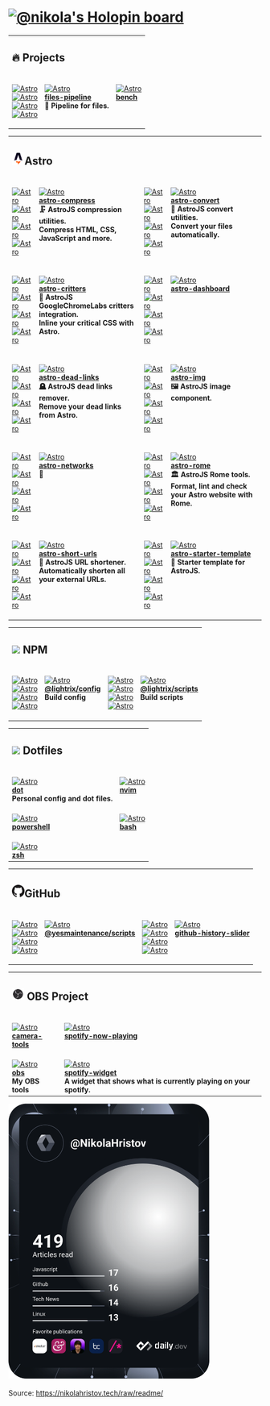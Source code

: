 <h1><a href=https://holopin.io/@nikola><img src="https://holopin.io/api/user/board?user=nikola" alt="@nikola's Holopin board"></a></h1><table><tbody><tr><td colspan=4><h2>🔥 Projects</h2></td></tr><tr><td colspan=1 valign=top><br><a href=https://github.com/lightrix/files-pipeline/actions/workflows/node.yml><picture><source media="(prefers-color-scheme: dark)" srcset="https://img.shields.io/github/actions/workflow/status/lightrix/files-pipeline/node.yml?branch=main&amp;label=Build&amp;logo=node.js&amp;color=black&amp;logoColor=white&amp;labelColor=black&amp;logoWidth=15"><source media="(prefers-color-scheme: light)" srcset="https://img.shields.io/github/actions/workflow/status/lightrix/files-pipeline/node.yml?branch=main&amp;label=Build&amp;logo=node.js&amp;color=white&amp;logoColor=black&amp;labelColor=white&amp;logoWidth=15"><img src="https://img.shields.io/github/actions/workflow/status/lightrix/files-pipeline/node.yml?branch=main&amp;label=Build&amp;logo=node.js&amp;color=black&amp;logoColor=white&amp;labelColor=black&amp;logoWidth=15" alt=Astro></picture></a><br><a href=https://npmjs.org/files-pipeline><picture><source media="(prefers-color-scheme: dark)" srcset="https://img.shields.io/npm/v/files-pipeline?label=version&amp;logo=npm&amp;color=black&amp;logoColor=white&amp;labelColor=black&amp;logoWidth=15"><source media="(prefers-color-scheme: light)" srcset="https://img.shields.io/npm/v/files-pipeline?label=version&amp;logo=npm&amp;color=white&amp;logoColor=black&amp;labelColor=white&amp;logoWidth=15"><img src="https://img.shields.io/npm/v/files-pipeline?label=version&amp;logo=npm&amp;color=black&amp;logoColor=white&amp;labelColor=black&amp;logoWidth=15" alt=Astro></picture></a><br><a href=https://npmjs.org/files-pipeline><picture><source media="(prefers-color-scheme: dark)" srcset="https://img.shields.io/librariesio/release/npm/files-pipeline?label=dependencies&amp;logo=dependabot&amp;color=black&amp;logoColor=white&amp;labelColor=black&amp;logoWidth=15"><source media="(prefers-color-scheme: light)" srcset="https://img.shields.io/librariesio/release/npm/files-pipeline?label=dependencies&amp;logo=dependabot&amp;color=white&amp;logoColor=black&amp;labelColor=white&amp;logoWidth=15"><img src="https://img.shields.io/librariesio/release/npm/files-pipeline?label=dependencies&amp;logo=dependabot&amp;color=black&amp;logoColor=white&amp;labelColor=black&amp;logoWidth=15" alt=Astro></picture></a><br><a href=https://npmjs.org/files-pipeline><picture><source media="(prefers-color-scheme: dark)" srcset="https://img.shields.io/npm/dw/files-pipeline?label=downloads&amp;logo=npm&amp;color=black&amp;logoColor=white&amp;labelColor=black&amp;logoWidth=15"><source media="(prefers-color-scheme: light)" srcset="https://img.shields.io/npm/dw/files-pipeline?label=downloads&amp;logo=npm&amp;color=white&amp;logoColor=black&amp;labelColor=white&amp;logoWidth=15"><img src="https://img.shields.io/npm/dw/files-pipeline?label=downloads&amp;logo=npm&amp;color=black&amp;logoColor=white&amp;labelColor=black&amp;logoWidth=15" alt=Astro></picture></a><br><br></td><td colspan=1 valign=top><br><a href=https://github.com/lightrix/files-pipeline><picture><source media="(prefers-color-scheme: dark)" srcset="https://img.shields.io/github/stars/lightrix/files-pipeline?label=stars&amp;logo=github&amp;color=black&amp;logoColor=white&amp;labelColor=black&amp;logoWidth=15"><source media="(prefers-color-scheme: light)" srcset="https://img.shields.io/github/stars/lightrix/files-pipeline?label=stars&amp;logo=github&amp;color=white&amp;logoColor=black&amp;labelColor=white&amp;logoWidth=15"><img src="https://img.shields.io/github/stars/lightrix/files-pipeline?label=stars&amp;logo=github&amp;color=black&amp;logoColor=white&amp;labelColor=black&amp;logoWidth=15" alt=Astro></picture></a><br><a href=https://github.com/lightrix/files-pipeline><b>files-pipeline</b></a><br><b>🧪 Pipeline for files.<br></b></td><td colspan=2 valign=top><br><a href=https://github.com/nikolaxhristov/bench><picture><source media="(prefers-color-scheme: dark)" srcset="https://img.shields.io/github/stars/nikolaxhristov/bench?label=stars&amp;logo=github&amp;color=black&amp;logoColor=white&amp;labelColor=black&amp;logoWidth=15"><source media="(prefers-color-scheme: light)" srcset="https://img.shields.io/github/stars/nikolaxhristov/bench?label=stars&amp;logo=github&amp;color=white&amp;logoColor=black&amp;labelColor=white&amp;logoWidth=15"><img src="https://img.shields.io/github/stars/nikolaxhristov/bench?label=stars&amp;logo=github&amp;color=black&amp;logoColor=white&amp;labelColor=black&amp;logoWidth=15" alt=Astro></picture></a><br><a href=https://github.com/nikolaxhristov/bench><b>bench</b></a><br><b></b></td></tr></tbody></table><table><tbody><tr><td colspan=4><h2><span><picture><source media="(prefers-color-scheme: dark)" srcset=https://raw.githubusercontent.com/image-repository/logos/main/.github/img/logomark-dark.svg><source media="(prefers-color-scheme: light)" srcset=https://raw.githubusercontent.com/image-repository/logos/main/.github/img/logomark-light.svg><img src=https://raw.githubusercontent.com/image-repository/logos/main/.github/img/logomark-light.svg alt=Astro width=25></picture></span>Astro</h2></td></tr><tr><td colspan=1 valign=top><br><a href=https://github.com/astro-community/astro-compress/actions/workflows/node.yml><picture><source media="(prefers-color-scheme: dark)" srcset="https://img.shields.io/github/actions/workflow/status/astro-community/astro-compress/node.yml?branch=main&amp;label=Build&amp;logo=node.js&amp;color=black&amp;logoColor=white&amp;labelColor=black&amp;logoWidth=15"><source media="(prefers-color-scheme: light)" srcset="https://img.shields.io/github/actions/workflow/status/astro-community/astro-compress/node.yml?branch=main&amp;label=Build&amp;logo=node.js&amp;color=white&amp;logoColor=black&amp;labelColor=white&amp;logoWidth=15"><img src="https://img.shields.io/github/actions/workflow/status/astro-community/astro-compress/node.yml?branch=main&amp;label=Build&amp;logo=node.js&amp;color=black&amp;logoColor=white&amp;labelColor=black&amp;logoWidth=15" alt=Astro></picture></a><br><a href=https://npmjs.org/astro-compress><picture><source media="(prefers-color-scheme: dark)" srcset="https://img.shields.io/npm/v/astro-compress?label=version&amp;logo=npm&amp;color=black&amp;logoColor=white&amp;labelColor=black&amp;logoWidth=15"><source media="(prefers-color-scheme: light)" srcset="https://img.shields.io/npm/v/astro-compress?label=version&amp;logo=npm&amp;color=white&amp;logoColor=black&amp;labelColor=white&amp;logoWidth=15"><img src="https://img.shields.io/npm/v/astro-compress?label=version&amp;logo=npm&amp;color=black&amp;logoColor=white&amp;labelColor=black&amp;logoWidth=15" alt=Astro></picture></a><br><a href=https://npmjs.org/astro-compress><picture><source media="(prefers-color-scheme: dark)" srcset="https://img.shields.io/librariesio/release/npm/astro-compress?label=dependencies&amp;logo=dependabot&amp;color=black&amp;logoColor=white&amp;labelColor=black&amp;logoWidth=15"><source media="(prefers-color-scheme: light)" srcset="https://img.shields.io/librariesio/release/npm/astro-compress?label=dependencies&amp;logo=dependabot&amp;color=white&amp;logoColor=black&amp;labelColor=white&amp;logoWidth=15"><img src="https://img.shields.io/librariesio/release/npm/astro-compress?label=dependencies&amp;logo=dependabot&amp;color=black&amp;logoColor=white&amp;labelColor=black&amp;logoWidth=15" alt=Astro></picture></a><br><a href=https://npmjs.org/astro-compress><picture><source media="(prefers-color-scheme: dark)" srcset="https://img.shields.io/npm/dw/astro-compress?label=downloads&amp;logo=npm&amp;color=black&amp;logoColor=white&amp;labelColor=black&amp;logoWidth=15"><source media="(prefers-color-scheme: light)" srcset="https://img.shields.io/npm/dw/astro-compress?label=downloads&amp;logo=npm&amp;color=white&amp;logoColor=black&amp;labelColor=white&amp;logoWidth=15"><img src="https://img.shields.io/npm/dw/astro-compress?label=downloads&amp;logo=npm&amp;color=black&amp;logoColor=white&amp;labelColor=black&amp;logoWidth=15" alt=Astro></picture></a><br><br></td><td colspan=1 valign=top><br><a href=https://github.com/astro-community/astro-compress><picture><source media="(prefers-color-scheme: dark)" srcset="https://img.shields.io/github/stars/astro-community/astro-compress?label=stars&amp;logo=github&amp;color=black&amp;logoColor=white&amp;labelColor=black&amp;logoWidth=15"><source media="(prefers-color-scheme: light)" srcset="https://img.shields.io/github/stars/astro-community/astro-compress?label=stars&amp;logo=github&amp;color=white&amp;logoColor=black&amp;labelColor=white&amp;logoWidth=15"><img src="https://img.shields.io/github/stars/astro-community/astro-compress?label=stars&amp;logo=github&amp;color=black&amp;logoColor=white&amp;labelColor=black&amp;logoWidth=15" alt=Astro></picture></a><br><a href=https://github.com/astro-community/astro-compress><b>astro-compress</b></a><br><b>🗜️ AstroJS compression utilities.<br>Compress HTML, CSS, JavaScript and more.<br></b></td><td colspan=1 valign=top><br><a href=https://github.com/Lightrix/astro-convert/actions/workflows/node.yml><picture><source media="(prefers-color-scheme: dark)" srcset="https://img.shields.io/github/actions/workflow/status/Lightrix/astro-convert/node.yml?branch=main&amp;label=Build&amp;logo=node.js&amp;color=black&amp;logoColor=white&amp;labelColor=black&amp;logoWidth=15"><source media="(prefers-color-scheme: light)" srcset="https://img.shields.io/github/actions/workflow/status/Lightrix/astro-convert/node.yml?branch=main&amp;label=Build&amp;logo=node.js&amp;color=white&amp;logoColor=black&amp;labelColor=white&amp;logoWidth=15"><img src="https://img.shields.io/github/actions/workflow/status/Lightrix/astro-convert/node.yml?branch=main&amp;label=Build&amp;logo=node.js&amp;color=black&amp;logoColor=white&amp;labelColor=black&amp;logoWidth=15" alt=Astro></picture></a><br><a href=https://npmjs.org/astro-convert><picture><source media="(prefers-color-scheme: dark)" srcset="https://img.shields.io/npm/v/astro-convert?label=version&amp;logo=npm&amp;color=black&amp;logoColor=white&amp;labelColor=black&amp;logoWidth=15"><source media="(prefers-color-scheme: light)" srcset="https://img.shields.io/npm/v/astro-convert?label=version&amp;logo=npm&amp;color=white&amp;logoColor=black&amp;labelColor=white&amp;logoWidth=15"><img src="https://img.shields.io/npm/v/astro-convert?label=version&amp;logo=npm&amp;color=black&amp;logoColor=white&amp;labelColor=black&amp;logoWidth=15" alt=Astro></picture></a><br><a href=https://npmjs.org/astro-convert><picture><source media="(prefers-color-scheme: dark)" srcset="https://img.shields.io/librariesio/release/npm/astro-convert?label=dependencies&amp;logo=dependabot&amp;color=black&amp;logoColor=white&amp;labelColor=black&amp;logoWidth=15"><source media="(prefers-color-scheme: light)" srcset="https://img.shields.io/librariesio/release/npm/astro-convert?label=dependencies&amp;logo=dependabot&amp;color=white&amp;logoColor=black&amp;labelColor=white&amp;logoWidth=15"><img src="https://img.shields.io/librariesio/release/npm/astro-convert?label=dependencies&amp;logo=dependabot&amp;color=black&amp;logoColor=white&amp;labelColor=black&amp;logoWidth=15" alt=Astro></picture></a><br><a href=https://npmjs.org/astro-convert><picture><source media="(prefers-color-scheme: dark)" srcset="https://img.shields.io/npm/dw/astro-convert?label=downloads&amp;logo=npm&amp;color=black&amp;logoColor=white&amp;labelColor=black&amp;logoWidth=15"><source media="(prefers-color-scheme: light)" srcset="https://img.shields.io/npm/dw/astro-convert?label=downloads&amp;logo=npm&amp;color=white&amp;logoColor=black&amp;labelColor=white&amp;logoWidth=15"><img src="https://img.shields.io/npm/dw/astro-convert?label=downloads&amp;logo=npm&amp;color=black&amp;logoColor=white&amp;labelColor=black&amp;logoWidth=15" alt=Astro></picture></a><br><br></td><td colspan=1 valign=top><br><a href=https://github.com/Lightrix/astro-convert><picture><source media="(prefers-color-scheme: dark)" srcset="https://img.shields.io/github/stars/Lightrix/astro-convert?label=stars&amp;logo=github&amp;color=black&amp;logoColor=white&amp;labelColor=black&amp;logoWidth=15"><source media="(prefers-color-scheme: light)" srcset="https://img.shields.io/github/stars/Lightrix/astro-convert?label=stars&amp;logo=github&amp;color=white&amp;logoColor=black&amp;labelColor=white&amp;logoWidth=15"><img src="https://img.shields.io/github/stars/Lightrix/astro-convert?label=stars&amp;logo=github&amp;color=black&amp;logoColor=white&amp;labelColor=black&amp;logoWidth=15" alt=Astro></picture></a><br><a href=https://github.com/Lightrix/astro-convert><b>astro-convert</b></a><br><b>🫶 AstroJS convert utilities.<br>Convert your files automatically.<br></b></td></tr><tr><td colspan=1 valign=top><br><a href=https://github.com/astro-community/astro-critters/actions/workflows/node.yml><picture><source media="(prefers-color-scheme: dark)" srcset="https://img.shields.io/github/actions/workflow/status/astro-community/astro-critters/node.yml?branch=main&amp;label=Build&amp;logo=node.js&amp;color=black&amp;logoColor=white&amp;labelColor=black&amp;logoWidth=15"><source media="(prefers-color-scheme: light)" srcset="https://img.shields.io/github/actions/workflow/status/astro-community/astro-critters/node.yml?branch=main&amp;label=Build&amp;logo=node.js&amp;color=white&amp;logoColor=black&amp;labelColor=white&amp;logoWidth=15"><img src="https://img.shields.io/github/actions/workflow/status/astro-community/astro-critters/node.yml?branch=main&amp;label=Build&amp;logo=node.js&amp;color=black&amp;logoColor=white&amp;labelColor=black&amp;logoWidth=15" alt=Astro></picture></a><br><a href=https://npmjs.org/astro-critters><picture><source media="(prefers-color-scheme: dark)" srcset="https://img.shields.io/npm/v/astro-critters?label=version&amp;logo=npm&amp;color=black&amp;logoColor=white&amp;labelColor=black&amp;logoWidth=15"><source media="(prefers-color-scheme: light)" srcset="https://img.shields.io/npm/v/astro-critters?label=version&amp;logo=npm&amp;color=white&amp;logoColor=black&amp;labelColor=white&amp;logoWidth=15"><img src="https://img.shields.io/npm/v/astro-critters?label=version&amp;logo=npm&amp;color=black&amp;logoColor=white&amp;labelColor=black&amp;logoWidth=15" alt=Astro></picture></a><br><a href=https://npmjs.org/astro-critters><picture><source media="(prefers-color-scheme: dark)" srcset="https://img.shields.io/librariesio/release/npm/astro-critters?label=dependencies&amp;logo=dependabot&amp;color=black&amp;logoColor=white&amp;labelColor=black&amp;logoWidth=15"><source media="(prefers-color-scheme: light)" srcset="https://img.shields.io/librariesio/release/npm/astro-critters?label=dependencies&amp;logo=dependabot&amp;color=white&amp;logoColor=black&amp;labelColor=white&amp;logoWidth=15"><img src="https://img.shields.io/librariesio/release/npm/astro-critters?label=dependencies&amp;logo=dependabot&amp;color=black&amp;logoColor=white&amp;labelColor=black&amp;logoWidth=15" alt=Astro></picture></a><br><a href=https://npmjs.org/astro-critters><picture><source media="(prefers-color-scheme: dark)" srcset="https://img.shields.io/npm/dw/astro-critters?label=downloads&amp;logo=npm&amp;color=black&amp;logoColor=white&amp;labelColor=black&amp;logoWidth=15"><source media="(prefers-color-scheme: light)" srcset="https://img.shields.io/npm/dw/astro-critters?label=downloads&amp;logo=npm&amp;color=white&amp;logoColor=black&amp;labelColor=white&amp;logoWidth=15"><img src="https://img.shields.io/npm/dw/astro-critters?label=downloads&amp;logo=npm&amp;color=black&amp;logoColor=white&amp;labelColor=black&amp;logoWidth=15" alt=Astro></picture></a><br><br></td><td colspan=1 valign=top><br><a href=https://github.com/astro-community/astro-critters><picture><source media="(prefers-color-scheme: dark)" srcset="https://img.shields.io/github/stars/astro-community/astro-critters?label=stars&amp;logo=github&amp;color=black&amp;logoColor=white&amp;labelColor=black&amp;logoWidth=15"><source media="(prefers-color-scheme: light)" srcset="https://img.shields.io/github/stars/astro-community/astro-critters?label=stars&amp;logo=github&amp;color=white&amp;logoColor=black&amp;labelColor=white&amp;logoWidth=15"><img src="https://img.shields.io/github/stars/astro-community/astro-critters?label=stars&amp;logo=github&amp;color=black&amp;logoColor=white&amp;labelColor=black&amp;logoWidth=15" alt=Astro></picture></a><br><a href=https://github.com/astro-community/astro-critters><b>astro-critters</b></a><br><b>🦔 AstroJS GoogleChromeLabs critters integration.<br>Inline your critical CSS with Astro.<br></b></td><td colspan=1 valign=top><br><a href=https://github.com/nikolaxhristov/astro-dashboard/actions/workflows/node.yml><picture><source media="(prefers-color-scheme: dark)" srcset="https://img.shields.io/github/actions/workflow/status/nikolaxhristov/astro-dashboard/node.yml?branch=main&amp;label=Build&amp;logo=node.js&amp;color=black&amp;logoColor=white&amp;labelColor=black&amp;logoWidth=15"><source media="(prefers-color-scheme: light)" srcset="https://img.shields.io/github/actions/workflow/status/nikolaxhristov/astro-dashboard/node.yml?branch=main&amp;label=Build&amp;logo=node.js&amp;color=white&amp;logoColor=black&amp;labelColor=white&amp;logoWidth=15"><img src="https://img.shields.io/github/actions/workflow/status/nikolaxhristov/astro-dashboard/node.yml?branch=main&amp;label=Build&amp;logo=node.js&amp;color=black&amp;logoColor=white&amp;labelColor=black&amp;logoWidth=15" alt=Astro></picture></a><br><a href=https://npmjs.org/astro-dashboard><picture><source media="(prefers-color-scheme: dark)" srcset="https://img.shields.io/npm/v/astro-dashboard?label=version&amp;logo=npm&amp;color=black&amp;logoColor=white&amp;labelColor=black&amp;logoWidth=15"><source media="(prefers-color-scheme: light)" srcset="https://img.shields.io/npm/v/astro-dashboard?label=version&amp;logo=npm&amp;color=white&amp;logoColor=black&amp;labelColor=white&amp;logoWidth=15"><img src="https://img.shields.io/npm/v/astro-dashboard?label=version&amp;logo=npm&amp;color=black&amp;logoColor=white&amp;labelColor=black&amp;logoWidth=15" alt=Astro></picture></a><br><a href=https://npmjs.org/astro-dashboard><picture><source media="(prefers-color-scheme: dark)" srcset="https://img.shields.io/librariesio/release/npm/astro-dashboard?label=dependencies&amp;logo=dependabot&amp;color=black&amp;logoColor=white&amp;labelColor=black&amp;logoWidth=15"><source media="(prefers-color-scheme: light)" srcset="https://img.shields.io/librariesio/release/npm/astro-dashboard?label=dependencies&amp;logo=dependabot&amp;color=white&amp;logoColor=black&amp;labelColor=white&amp;logoWidth=15"><img src="https://img.shields.io/librariesio/release/npm/astro-dashboard?label=dependencies&amp;logo=dependabot&amp;color=black&amp;logoColor=white&amp;labelColor=black&amp;logoWidth=15" alt=Astro></picture></a><br><a href=https://npmjs.org/astro-dashboard><picture><source media="(prefers-color-scheme: dark)" srcset="https://img.shields.io/npm/dw/astro-dashboard?label=downloads&amp;logo=npm&amp;color=black&amp;logoColor=white&amp;labelColor=black&amp;logoWidth=15"><source media="(prefers-color-scheme: light)" srcset="https://img.shields.io/npm/dw/astro-dashboard?label=downloads&amp;logo=npm&amp;color=white&amp;logoColor=black&amp;labelColor=white&amp;logoWidth=15"><img src="https://img.shields.io/npm/dw/astro-dashboard?label=downloads&amp;logo=npm&amp;color=black&amp;logoColor=white&amp;labelColor=black&amp;logoWidth=15" alt=Astro></picture></a><br><br></td><td colspan=1 valign=top><br><a href=https://github.com/nikolaxhristov/astro-dashboard><picture><source media="(prefers-color-scheme: dark)" srcset="https://img.shields.io/github/stars/nikolaxhristov/astro-dashboard?label=stars&amp;logo=github&amp;color=black&amp;logoColor=white&amp;labelColor=black&amp;logoWidth=15"><source media="(prefers-color-scheme: light)" srcset="https://img.shields.io/github/stars/nikolaxhristov/astro-dashboard?label=stars&amp;logo=github&amp;color=white&amp;logoColor=black&amp;labelColor=white&amp;logoWidth=15"><img src="https://img.shields.io/github/stars/nikolaxhristov/astro-dashboard?label=stars&amp;logo=github&amp;color=black&amp;logoColor=white&amp;labelColor=black&amp;logoWidth=15" alt=Astro></picture></a><br><a href=https://github.com/nikolaxhristov/astro-dashboard><b>astro-dashboard</b></a><br><b></b></td></tr><tr><td colspan=1 valign=top><br><a href=https://github.com/Playform/astro-dead-links/actions/workflows/node.yml><picture><source media="(prefers-color-scheme: dark)" srcset="https://img.shields.io/github/actions/workflow/status/Playform/astro-dead-links/node.yml?branch=main&amp;label=Build&amp;logo=node.js&amp;color=black&amp;logoColor=white&amp;labelColor=black&amp;logoWidth=15"><source media="(prefers-color-scheme: light)" srcset="https://img.shields.io/github/actions/workflow/status/Playform/astro-dead-links/node.yml?branch=main&amp;label=Build&amp;logo=node.js&amp;color=white&amp;logoColor=black&amp;labelColor=white&amp;logoWidth=15"><img src="https://img.shields.io/github/actions/workflow/status/Playform/astro-dead-links/node.yml?branch=main&amp;label=Build&amp;logo=node.js&amp;color=black&amp;logoColor=white&amp;labelColor=black&amp;logoWidth=15" alt=Astro></picture></a><br><a href=https://npmjs.org/astro-dead-links><picture><source media="(prefers-color-scheme: dark)" srcset="https://img.shields.io/npm/v/astro-dead-links?label=version&amp;logo=npm&amp;color=black&amp;logoColor=white&amp;labelColor=black&amp;logoWidth=15"><source media="(prefers-color-scheme: light)" srcset="https://img.shields.io/npm/v/astro-dead-links?label=version&amp;logo=npm&amp;color=white&amp;logoColor=black&amp;labelColor=white&amp;logoWidth=15"><img src="https://img.shields.io/npm/v/astro-dead-links?label=version&amp;logo=npm&amp;color=black&amp;logoColor=white&amp;labelColor=black&amp;logoWidth=15" alt=Astro></picture></a><br><a href=https://npmjs.org/astro-dead-links><picture><source media="(prefers-color-scheme: dark)" srcset="https://img.shields.io/librariesio/release/npm/astro-dead-links?label=dependencies&amp;logo=dependabot&amp;color=black&amp;logoColor=white&amp;labelColor=black&amp;logoWidth=15"><source media="(prefers-color-scheme: light)" srcset="https://img.shields.io/librariesio/release/npm/astro-dead-links?label=dependencies&amp;logo=dependabot&amp;color=white&amp;logoColor=black&amp;labelColor=white&amp;logoWidth=15"><img src="https://img.shields.io/librariesio/release/npm/astro-dead-links?label=dependencies&amp;logo=dependabot&amp;color=black&amp;logoColor=white&amp;labelColor=black&amp;logoWidth=15" alt=Astro></picture></a><br><a href=https://npmjs.org/astro-dead-links><picture><source media="(prefers-color-scheme: dark)" srcset="https://img.shields.io/npm/dw/astro-dead-links?label=downloads&amp;logo=npm&amp;color=black&amp;logoColor=white&amp;labelColor=black&amp;logoWidth=15"><source media="(prefers-color-scheme: light)" srcset="https://img.shields.io/npm/dw/astro-dead-links?label=downloads&amp;logo=npm&amp;color=white&amp;logoColor=black&amp;labelColor=white&amp;logoWidth=15"><img src="https://img.shields.io/npm/dw/astro-dead-links?label=downloads&amp;logo=npm&amp;color=black&amp;logoColor=white&amp;labelColor=black&amp;logoWidth=15" alt=Astro></picture></a><br><br></td><td colspan=1 valign=top><br><a href=https://github.com/Playform/astro-dead-links><picture><source media="(prefers-color-scheme: dark)" srcset="https://img.shields.io/github/stars/Playform/astro-dead-links?label=stars&amp;logo=github&amp;color=black&amp;logoColor=white&amp;labelColor=black&amp;logoWidth=15"><source media="(prefers-color-scheme: light)" srcset="https://img.shields.io/github/stars/Playform/astro-dead-links?label=stars&amp;logo=github&amp;color=white&amp;logoColor=black&amp;labelColor=white&amp;logoWidth=15"><img src="https://img.shields.io/github/stars/Playform/astro-dead-links?label=stars&amp;logo=github&amp;color=black&amp;logoColor=white&amp;labelColor=black&amp;logoWidth=15" alt=Astro></picture></a><br><a href=https://github.com/Playform/astro-dead-links><b>astro-dead-links</b></a><br><b>🪦 AstroJS dead links remover.<br>Remove your dead links from Astro.<br></b></td><td colspan=1 valign=top><br><a href=https://github.com/Playform/astro-img/actions/workflows/node.yml><picture><source media="(prefers-color-scheme: dark)" srcset="https://img.shields.io/github/actions/workflow/status/Playform/astro-img/node.yml?branch=main&amp;label=Build&amp;logo=node.js&amp;color=black&amp;logoColor=white&amp;labelColor=black&amp;logoWidth=15"><source media="(prefers-color-scheme: light)" srcset="https://img.shields.io/github/actions/workflow/status/Playform/astro-img/node.yml?branch=main&amp;label=Build&amp;logo=node.js&amp;color=white&amp;logoColor=black&amp;labelColor=white&amp;logoWidth=15"><img src="https://img.shields.io/github/actions/workflow/status/Playform/astro-img/node.yml?branch=main&amp;label=Build&amp;logo=node.js&amp;color=black&amp;logoColor=white&amp;labelColor=black&amp;logoWidth=15" alt=Astro></picture></a><br><a href=https://npmjs.org/astro-img><picture><source media="(prefers-color-scheme: dark)" srcset="https://img.shields.io/npm/v/astro-img?label=version&amp;logo=npm&amp;color=black&amp;logoColor=white&amp;labelColor=black&amp;logoWidth=15"><source media="(prefers-color-scheme: light)" srcset="https://img.shields.io/npm/v/astro-img?label=version&amp;logo=npm&amp;color=white&amp;logoColor=black&amp;labelColor=white&amp;logoWidth=15"><img src="https://img.shields.io/npm/v/astro-img?label=version&amp;logo=npm&amp;color=black&amp;logoColor=white&amp;labelColor=black&amp;logoWidth=15" alt=Astro></picture></a><br><a href=https://npmjs.org/astro-img><picture><source media="(prefers-color-scheme: dark)" srcset="https://img.shields.io/librariesio/release/npm/astro-img?label=dependencies&amp;logo=dependabot&amp;color=black&amp;logoColor=white&amp;labelColor=black&amp;logoWidth=15"><source media="(prefers-color-scheme: light)" srcset="https://img.shields.io/librariesio/release/npm/astro-img?label=dependencies&amp;logo=dependabot&amp;color=white&amp;logoColor=black&amp;labelColor=white&amp;logoWidth=15"><img src="https://img.shields.io/librariesio/release/npm/astro-img?label=dependencies&amp;logo=dependabot&amp;color=black&amp;logoColor=white&amp;labelColor=black&amp;logoWidth=15" alt=Astro></picture></a><br><a href=https://npmjs.org/astro-img><picture><source media="(prefers-color-scheme: dark)" srcset="https://img.shields.io/npm/dw/astro-img?label=downloads&amp;logo=npm&amp;color=black&amp;logoColor=white&amp;labelColor=black&amp;logoWidth=15"><source media="(prefers-color-scheme: light)" srcset="https://img.shields.io/npm/dw/astro-img?label=downloads&amp;logo=npm&amp;color=white&amp;logoColor=black&amp;labelColor=white&amp;logoWidth=15"><img src="https://img.shields.io/npm/dw/astro-img?label=downloads&amp;logo=npm&amp;color=black&amp;logoColor=white&amp;labelColor=black&amp;logoWidth=15" alt=Astro></picture></a><br><br></td><td colspan=1 valign=top><br><a href=https://github.com/Playform/astro-img><picture><source media="(prefers-color-scheme: dark)" srcset="https://img.shields.io/github/stars/Playform/astro-img?label=stars&amp;logo=github&amp;color=black&amp;logoColor=white&amp;labelColor=black&amp;logoWidth=15"><source media="(prefers-color-scheme: light)" srcset="https://img.shields.io/github/stars/Playform/astro-img?label=stars&amp;logo=github&amp;color=white&amp;logoColor=black&amp;labelColor=white&amp;logoWidth=15"><img src="https://img.shields.io/github/stars/Playform/astro-img?label=stars&amp;logo=github&amp;color=black&amp;logoColor=white&amp;labelColor=black&amp;logoWidth=15" alt=Astro></picture></a><br><a href=https://github.com/Playform/astro-img><b>astro-img</b></a><br><b>🖼️ AstroJS image component.<br></b></td></tr><tr><td colspan=1 valign=top><br><a href=https://github.com/NikolaRHristov/astro-networks/actions/workflows/node.yml><picture><source media="(prefers-color-scheme: dark)" srcset="https://img.shields.io/github/actions/workflow/status/NikolaRHristov/astro-networks/node.yml?branch=main&amp;label=Build&amp;logo=node.js&amp;color=black&amp;logoColor=white&amp;labelColor=black&amp;logoWidth=15"><source media="(prefers-color-scheme: light)" srcset="https://img.shields.io/github/actions/workflow/status/NikolaRHristov/astro-networks/node.yml?branch=main&amp;label=Build&amp;logo=node.js&amp;color=white&amp;logoColor=black&amp;labelColor=white&amp;logoWidth=15"><img src="https://img.shields.io/github/actions/workflow/status/NikolaRHristov/astro-networks/node.yml?branch=main&amp;label=Build&amp;logo=node.js&amp;color=black&amp;logoColor=white&amp;labelColor=black&amp;logoWidth=15" alt=Astro></picture></a><br><a href=https://npmjs.org/astro-networks><picture><source media="(prefers-color-scheme: dark)" srcset="https://img.shields.io/npm/v/astro-networks?label=version&amp;logo=npm&amp;color=black&amp;logoColor=white&amp;labelColor=black&amp;logoWidth=15"><source media="(prefers-color-scheme: light)" srcset="https://img.shields.io/npm/v/astro-networks?label=version&amp;logo=npm&amp;color=white&amp;logoColor=black&amp;labelColor=white&amp;logoWidth=15"><img src="https://img.shields.io/npm/v/astro-networks?label=version&amp;logo=npm&amp;color=black&amp;logoColor=white&amp;labelColor=black&amp;logoWidth=15" alt=Astro></picture></a><br><a href=https://npmjs.org/astro-networks><picture><source media="(prefers-color-scheme: dark)" srcset="https://img.shields.io/librariesio/release/npm/astro-networks?label=dependencies&amp;logo=dependabot&amp;color=black&amp;logoColor=white&amp;labelColor=black&amp;logoWidth=15"><source media="(prefers-color-scheme: light)" srcset="https://img.shields.io/librariesio/release/npm/astro-networks?label=dependencies&amp;logo=dependabot&amp;color=white&amp;logoColor=black&amp;labelColor=white&amp;logoWidth=15"><img src="https://img.shields.io/librariesio/release/npm/astro-networks?label=dependencies&amp;logo=dependabot&amp;color=black&amp;logoColor=white&amp;labelColor=black&amp;logoWidth=15" alt=Astro></picture></a><br><a href=https://npmjs.org/astro-networks><picture><source media="(prefers-color-scheme: dark)" srcset="https://img.shields.io/npm/dw/astro-networks?label=downloads&amp;logo=npm&amp;color=black&amp;logoColor=white&amp;labelColor=black&amp;logoWidth=15"><source media="(prefers-color-scheme: light)" srcset="https://img.shields.io/npm/dw/astro-networks?label=downloads&amp;logo=npm&amp;color=white&amp;logoColor=black&amp;labelColor=white&amp;logoWidth=15"><img src="https://img.shields.io/npm/dw/astro-networks?label=downloads&amp;logo=npm&amp;color=black&amp;logoColor=white&amp;labelColor=black&amp;logoWidth=15" alt=Astro></picture></a><br><br></td><td colspan=1 valign=top><br><a href=https://github.com/NikolaRHristov/astro-networks><picture><source media="(prefers-color-scheme: dark)" srcset="https://img.shields.io/github/stars/NikolaRHristov/astro-networks?label=stars&amp;logo=github&amp;color=black&amp;logoColor=white&amp;labelColor=black&amp;logoWidth=15"><source media="(prefers-color-scheme: light)" srcset="https://img.shields.io/github/stars/NikolaRHristov/astro-networks?label=stars&amp;logo=github&amp;color=white&amp;logoColor=black&amp;labelColor=white&amp;logoWidth=15"><img src="https://img.shields.io/github/stars/NikolaRHristov/astro-networks?label=stars&amp;logo=github&amp;color=black&amp;logoColor=white&amp;labelColor=black&amp;logoWidth=15" alt=Astro></picture></a><br><a href=https://github.com/NikolaRHristov/astro-networks><b>astro-networks</b></a><br><b>🚠</b></td><td colspan=1 valign=top><br><a href=https://github.com/astro-community/astro-rome/actions/workflows/node.yml><picture><source media="(prefers-color-scheme: dark)" srcset="https://img.shields.io/github/actions/workflow/status/astro-community/astro-rome/node.yml?branch=main&amp;label=Build&amp;logo=node.js&amp;color=black&amp;logoColor=white&amp;labelColor=black&amp;logoWidth=15"><source media="(prefers-color-scheme: light)" srcset="https://img.shields.io/github/actions/workflow/status/astro-community/astro-rome/node.yml?branch=main&amp;label=Build&amp;logo=node.js&amp;color=white&amp;logoColor=black&amp;labelColor=white&amp;logoWidth=15"><img src="https://img.shields.io/github/actions/workflow/status/astro-community/astro-rome/node.yml?branch=main&amp;label=Build&amp;logo=node.js&amp;color=black&amp;logoColor=white&amp;labelColor=black&amp;logoWidth=15" alt=Astro></picture></a><br><a href=https://npmjs.org/astro-rome><picture><source media="(prefers-color-scheme: dark)" srcset="https://img.shields.io/npm/v/astro-rome?label=version&amp;logo=npm&amp;color=black&amp;logoColor=white&amp;labelColor=black&amp;logoWidth=15"><source media="(prefers-color-scheme: light)" srcset="https://img.shields.io/npm/v/astro-rome?label=version&amp;logo=npm&amp;color=white&amp;logoColor=black&amp;labelColor=white&amp;logoWidth=15"><img src="https://img.shields.io/npm/v/astro-rome?label=version&amp;logo=npm&amp;color=black&amp;logoColor=white&amp;labelColor=black&amp;logoWidth=15" alt=Astro></picture></a><br><a href=https://npmjs.org/astro-rome><picture><source media="(prefers-color-scheme: dark)" srcset="https://img.shields.io/librariesio/release/npm/astro-rome?label=dependencies&amp;logo=dependabot&amp;color=black&amp;logoColor=white&amp;labelColor=black&amp;logoWidth=15"><source media="(prefers-color-scheme: light)" srcset="https://img.shields.io/librariesio/release/npm/astro-rome?label=dependencies&amp;logo=dependabot&amp;color=white&amp;logoColor=black&amp;labelColor=white&amp;logoWidth=15"><img src="https://img.shields.io/librariesio/release/npm/astro-rome?label=dependencies&amp;logo=dependabot&amp;color=black&amp;logoColor=white&amp;labelColor=black&amp;logoWidth=15" alt=Astro></picture></a><br><a href=https://npmjs.org/astro-rome><picture><source media="(prefers-color-scheme: dark)" srcset="https://img.shields.io/npm/dw/astro-rome?label=downloads&amp;logo=npm&amp;color=black&amp;logoColor=white&amp;labelColor=black&amp;logoWidth=15"><source media="(prefers-color-scheme: light)" srcset="https://img.shields.io/npm/dw/astro-rome?label=downloads&amp;logo=npm&amp;color=white&amp;logoColor=black&amp;labelColor=white&amp;logoWidth=15"><img src="https://img.shields.io/npm/dw/astro-rome?label=downloads&amp;logo=npm&amp;color=black&amp;logoColor=white&amp;labelColor=black&amp;logoWidth=15" alt=Astro></picture></a><br><br></td><td colspan=1 valign=top><br><a href=https://github.com/astro-community/astro-rome><picture><source media="(prefers-color-scheme: dark)" srcset="https://img.shields.io/github/stars/astro-community/astro-rome?label=stars&amp;logo=github&amp;color=black&amp;logoColor=white&amp;labelColor=black&amp;logoWidth=15"><source media="(prefers-color-scheme: light)" srcset="https://img.shields.io/github/stars/astro-community/astro-rome?label=stars&amp;logo=github&amp;color=white&amp;logoColor=black&amp;labelColor=white&amp;logoWidth=15"><img src="https://img.shields.io/github/stars/astro-community/astro-rome?label=stars&amp;logo=github&amp;color=black&amp;logoColor=white&amp;labelColor=black&amp;logoWidth=15" alt=Astro></picture></a><br><a href=https://github.com/astro-community/astro-rome><b>astro-rome</b></a><br><b>🏛️ AstroJS Rome tools.<br>Format, lint and check your Astro website with Rome.<br></b></td></tr><tr><td colspan=1 valign=top><br><a href=https://github.com/Playform/astro-short-urls/actions/workflows/node.yml><picture><source media="(prefers-color-scheme: dark)" srcset="https://img.shields.io/github/actions/workflow/status/Playform/astro-short-urls/node.yml?branch=main&amp;label=Build&amp;logo=node.js&amp;color=black&amp;logoColor=white&amp;labelColor=black&amp;logoWidth=15"><source media="(prefers-color-scheme: light)" srcset="https://img.shields.io/github/actions/workflow/status/Playform/astro-short-urls/node.yml?branch=main&amp;label=Build&amp;logo=node.js&amp;color=white&amp;logoColor=black&amp;labelColor=white&amp;logoWidth=15"><img src="https://img.shields.io/github/actions/workflow/status/Playform/astro-short-urls/node.yml?branch=main&amp;label=Build&amp;logo=node.js&amp;color=black&amp;logoColor=white&amp;labelColor=black&amp;logoWidth=15" alt=Astro></picture></a><br><a href=https://npmjs.org/astro-short-urls><picture><source media="(prefers-color-scheme: dark)" srcset="https://img.shields.io/npm/v/astro-short-urls?label=version&amp;logo=npm&amp;color=black&amp;logoColor=white&amp;labelColor=black&amp;logoWidth=15"><source media="(prefers-color-scheme: light)" srcset="https://img.shields.io/npm/v/astro-short-urls?label=version&amp;logo=npm&amp;color=white&amp;logoColor=black&amp;labelColor=white&amp;logoWidth=15"><img src="https://img.shields.io/npm/v/astro-short-urls?label=version&amp;logo=npm&amp;color=black&amp;logoColor=white&amp;labelColor=black&amp;logoWidth=15" alt=Astro></picture></a><br><a href=https://npmjs.org/astro-short-urls><picture><source media="(prefers-color-scheme: dark)" srcset="https://img.shields.io/librariesio/release/npm/astro-short-urls?label=dependencies&amp;logo=dependabot&amp;color=black&amp;logoColor=white&amp;labelColor=black&amp;logoWidth=15"><source media="(prefers-color-scheme: light)" srcset="https://img.shields.io/librariesio/release/npm/astro-short-urls?label=dependencies&amp;logo=dependabot&amp;color=white&amp;logoColor=black&amp;labelColor=white&amp;logoWidth=15"><img src="https://img.shields.io/librariesio/release/npm/astro-short-urls?label=dependencies&amp;logo=dependabot&amp;color=black&amp;logoColor=white&amp;labelColor=black&amp;logoWidth=15" alt=Astro></picture></a><br><a href=https://npmjs.org/astro-short-urls><picture><source media="(prefers-color-scheme: dark)" srcset="https://img.shields.io/npm/dw/astro-short-urls?label=downloads&amp;logo=npm&amp;color=black&amp;logoColor=white&amp;labelColor=black&amp;logoWidth=15"><source media="(prefers-color-scheme: light)" srcset="https://img.shields.io/npm/dw/astro-short-urls?label=downloads&amp;logo=npm&amp;color=white&amp;logoColor=black&amp;labelColor=white&amp;logoWidth=15"><img src="https://img.shields.io/npm/dw/astro-short-urls?label=downloads&amp;logo=npm&amp;color=black&amp;logoColor=white&amp;labelColor=black&amp;logoWidth=15" alt=Astro></picture></a><br><br></td><td colspan=1 valign=top><br><a href=https://github.com/Playform/astro-short-urls><picture><source media="(prefers-color-scheme: dark)" srcset="https://img.shields.io/github/stars/Playform/astro-short-urls?label=stars&amp;logo=github&amp;color=black&amp;logoColor=white&amp;labelColor=black&amp;logoWidth=15"><source media="(prefers-color-scheme: light)" srcset="https://img.shields.io/github/stars/Playform/astro-short-urls?label=stars&amp;logo=github&amp;color=white&amp;logoColor=black&amp;labelColor=white&amp;logoWidth=15"><img src="https://img.shields.io/github/stars/Playform/astro-short-urls?label=stars&amp;logo=github&amp;color=black&amp;logoColor=white&amp;labelColor=black&amp;logoWidth=15" alt=Astro></picture></a><br><a href=https://github.com/Playform/astro-short-urls><b>astro-short-urls</b></a><br><b>🔗 AstroJS URL shortener.<br>Automatically shorten all your external URLs.<br></b></td><td colspan=1 valign=top><br><a href=https://github.com/Lightrix/astro-starter-template/actions/workflows/node.yml><picture><source media="(prefers-color-scheme: dark)" srcset="https://img.shields.io/github/actions/workflow/status/Lightrix/astro-starter-template/node.yml?branch=main&amp;label=Build&amp;logo=node.js&amp;color=black&amp;logoColor=white&amp;labelColor=black&amp;logoWidth=15"><source media="(prefers-color-scheme: light)" srcset="https://img.shields.io/github/actions/workflow/status/Lightrix/astro-starter-template/node.yml?branch=main&amp;label=Build&amp;logo=node.js&amp;color=white&amp;logoColor=black&amp;labelColor=white&amp;logoWidth=15"><img src="https://img.shields.io/github/actions/workflow/status/Lightrix/astro-starter-template/node.yml?branch=main&amp;label=Build&amp;logo=node.js&amp;color=black&amp;logoColor=white&amp;labelColor=black&amp;logoWidth=15" alt=Astro></picture></a><br><a href=https://npmjs.org/astro-starter-template><picture><source media="(prefers-color-scheme: dark)" srcset="https://img.shields.io/npm/v/astro-starter-template?label=version&amp;logo=npm&amp;color=black&amp;logoColor=white&amp;labelColor=black&amp;logoWidth=15"><source media="(prefers-color-scheme: light)" srcset="https://img.shields.io/npm/v/astro-starter-template?label=version&amp;logo=npm&amp;color=white&amp;logoColor=black&amp;labelColor=white&amp;logoWidth=15"><img src="https://img.shields.io/npm/v/astro-starter-template?label=version&amp;logo=npm&amp;color=black&amp;logoColor=white&amp;labelColor=black&amp;logoWidth=15" alt=Astro></picture></a><br><a href=https://npmjs.org/astro-starter-template><picture><source media="(prefers-color-scheme: dark)" srcset="https://img.shields.io/librariesio/release/npm/astro-starter-template?label=dependencies&amp;logo=dependabot&amp;color=black&amp;logoColor=white&amp;labelColor=black&amp;logoWidth=15"><source media="(prefers-color-scheme: light)" srcset="https://img.shields.io/librariesio/release/npm/astro-starter-template?label=dependencies&amp;logo=dependabot&amp;color=white&amp;logoColor=black&amp;labelColor=white&amp;logoWidth=15"><img src="https://img.shields.io/librariesio/release/npm/astro-starter-template?label=dependencies&amp;logo=dependabot&amp;color=black&amp;logoColor=white&amp;labelColor=black&amp;logoWidth=15" alt=Astro></picture></a><br><a href=https://npmjs.org/astro-starter-template><picture><source media="(prefers-color-scheme: dark)" srcset="https://img.shields.io/npm/dw/astro-starter-template?label=downloads&amp;logo=npm&amp;color=black&amp;logoColor=white&amp;labelColor=black&amp;logoWidth=15"><source media="(prefers-color-scheme: light)" srcset="https://img.shields.io/npm/dw/astro-starter-template?label=downloads&amp;logo=npm&amp;color=white&amp;logoColor=black&amp;labelColor=white&amp;logoWidth=15"><img src="https://img.shields.io/npm/dw/astro-starter-template?label=downloads&amp;logo=npm&amp;color=black&amp;logoColor=white&amp;labelColor=black&amp;logoWidth=15" alt=Astro></picture></a><br><br></td><td colspan=1 valign=top><br><a href=https://github.com/Lightrix/astro-starter-template><picture><source media="(prefers-color-scheme: dark)" srcset="https://img.shields.io/github/stars/Lightrix/astro-starter-template?label=stars&amp;logo=github&amp;color=black&amp;logoColor=white&amp;labelColor=black&amp;logoWidth=15"><source media="(prefers-color-scheme: light)" srcset="https://img.shields.io/github/stars/Lightrix/astro-starter-template?label=stars&amp;logo=github&amp;color=white&amp;logoColor=black&amp;labelColor=white&amp;logoWidth=15"><img src="https://img.shields.io/github/stars/Lightrix/astro-starter-template?label=stars&amp;logo=github&amp;color=black&amp;logoColor=white&amp;labelColor=black&amp;logoWidth=15" alt=Astro></picture></a><br><a href=https://github.com/Lightrix/astro-starter-template><b>astro-starter-template</b></a><br><b>📄 Starter template for AstroJS.<br></b></td></tr></tbody></table><table><tbody><tr><td colspan=4><h2><img src=https://raw.githubusercontent.com/npm/logos/master/npm%20square/n.svg width=22> NPM</h2></td></tr><tr><td colspan=1 valign=top><br><a href=https://github.com/Lightrix/npm/actions/workflows/node.yml><picture><source media="(prefers-color-scheme: dark)" srcset="https://img.shields.io/github/actions/workflow/status/Lightrix/npm/node.yml?branch=main&amp;label=Build&amp;logo=node.js&amp;color=black&amp;logoColor=white&amp;labelColor=black&amp;logoWidth=15"><source media="(prefers-color-scheme: light)" srcset="https://img.shields.io/github/actions/workflow/status/Lightrix/npm/node.yml?branch=main&amp;label=Build&amp;logo=node.js&amp;color=white&amp;logoColor=black&amp;labelColor=white&amp;logoWidth=15"><img src="https://img.shields.io/github/actions/workflow/status/Lightrix/npm/node.yml?branch=main&amp;label=Build&amp;logo=node.js&amp;color=black&amp;logoColor=white&amp;labelColor=black&amp;logoWidth=15" alt=Astro></picture></a><br><a href=https://npmjs.org/@lightrix/config><picture><source media="(prefers-color-scheme: dark)" srcset="https://img.shields.io/npm/v/@lightrix/config?label=version&amp;logo=npm&amp;color=black&amp;logoColor=white&amp;labelColor=black&amp;logoWidth=15"><source media="(prefers-color-scheme: light)" srcset="https://img.shields.io/npm/v/@lightrix/config?label=version&amp;logo=npm&amp;color=white&amp;logoColor=black&amp;labelColor=white&amp;logoWidth=15"><img src="https://img.shields.io/npm/v/@lightrix/config?label=version&amp;logo=npm&amp;color=black&amp;logoColor=white&amp;labelColor=black&amp;logoWidth=15" alt=Astro></picture></a><br><a href=https://npmjs.org/@lightrix/config><picture><source media="(prefers-color-scheme: dark)" srcset="https://img.shields.io/librariesio/release/npm/@lightrix/config?label=dependencies&amp;logo=dependabot&amp;color=black&amp;logoColor=white&amp;labelColor=black&amp;logoWidth=15"><source media="(prefers-color-scheme: light)" srcset="https://img.shields.io/librariesio/release/npm/@lightrix/config?label=dependencies&amp;logo=dependabot&amp;color=white&amp;logoColor=black&amp;labelColor=white&amp;logoWidth=15"><img src="https://img.shields.io/librariesio/release/npm/@lightrix/config?label=dependencies&amp;logo=dependabot&amp;color=black&amp;logoColor=white&amp;labelColor=black&amp;logoWidth=15" alt=Astro></picture></a><br><a href=https://npmjs.org/@lightrix/config><picture><source media="(prefers-color-scheme: dark)" srcset="https://img.shields.io/npm/dw/@lightrix/config?label=downloads&amp;logo=npm&amp;color=black&amp;logoColor=white&amp;labelColor=black&amp;logoWidth=15"><source media="(prefers-color-scheme: light)" srcset="https://img.shields.io/npm/dw/@lightrix/config?label=downloads&amp;logo=npm&amp;color=white&amp;logoColor=black&amp;labelColor=white&amp;logoWidth=15"><img src="https://img.shields.io/npm/dw/@lightrix/config?label=downloads&amp;logo=npm&amp;color=black&amp;logoColor=white&amp;labelColor=black&amp;logoWidth=15" alt=Astro></picture></a><br><br></td><td colspan=1 valign=top><br><a href=https://github.com/Lightrix/npm><picture><source media="(prefers-color-scheme: dark)" srcset="https://img.shields.io/github/stars/Lightrix/npm?label=stars&amp;logo=github&amp;color=black&amp;logoColor=white&amp;labelColor=black&amp;logoWidth=15"><source media="(prefers-color-scheme: light)" srcset="https://img.shields.io/github/stars/Lightrix/npm?label=stars&amp;logo=github&amp;color=white&amp;logoColor=black&amp;labelColor=white&amp;logoWidth=15"><img src="https://img.shields.io/github/stars/Lightrix/npm?label=stars&amp;logo=github&amp;color=black&amp;logoColor=white&amp;labelColor=black&amp;logoWidth=15" alt=Astro></picture></a><br><a href=https://github.com/Lightrix/npm><b>@lightrix/config</b></a><br><b>Build config</b></td><td colspan=1 valign=top><br><a href=https://github.com/Lightrix/npm/actions/workflows/node.yml><picture><source media="(prefers-color-scheme: dark)" srcset="https://img.shields.io/github/actions/workflow/status/Lightrix/npm/node.yml?branch=main&amp;label=Build&amp;logo=node.js&amp;color=black&amp;logoColor=white&amp;labelColor=black&amp;logoWidth=15"><source media="(prefers-color-scheme: light)" srcset="https://img.shields.io/github/actions/workflow/status/Lightrix/npm/node.yml?branch=main&amp;label=Build&amp;logo=node.js&amp;color=white&amp;logoColor=black&amp;labelColor=white&amp;logoWidth=15"><img src="https://img.shields.io/github/actions/workflow/status/Lightrix/npm/node.yml?branch=main&amp;label=Build&amp;logo=node.js&amp;color=black&amp;logoColor=white&amp;labelColor=black&amp;logoWidth=15" alt=Astro></picture></a><br><a href=https://npmjs.org/@lightrix/scripts><picture><source media="(prefers-color-scheme: dark)" srcset="https://img.shields.io/npm/v/@lightrix/scripts?label=version&amp;logo=npm&amp;color=black&amp;logoColor=white&amp;labelColor=black&amp;logoWidth=15"><source media="(prefers-color-scheme: light)" srcset="https://img.shields.io/npm/v/@lightrix/scripts?label=version&amp;logo=npm&amp;color=white&amp;logoColor=black&amp;labelColor=white&amp;logoWidth=15"><img src="https://img.shields.io/npm/v/@lightrix/scripts?label=version&amp;logo=npm&amp;color=black&amp;logoColor=white&amp;labelColor=black&amp;logoWidth=15" alt=Astro></picture></a><br><a href=https://npmjs.org/@lightrix/scripts><picture><source media="(prefers-color-scheme: dark)" srcset="https://img.shields.io/librariesio/release/npm/@lightrix/scripts?label=dependencies&amp;logo=dependabot&amp;color=black&amp;logoColor=white&amp;labelColor=black&amp;logoWidth=15"><source media="(prefers-color-scheme: light)" srcset="https://img.shields.io/librariesio/release/npm/@lightrix/scripts?label=dependencies&amp;logo=dependabot&amp;color=white&amp;logoColor=black&amp;labelColor=white&amp;logoWidth=15"><img src="https://img.shields.io/librariesio/release/npm/@lightrix/scripts?label=dependencies&amp;logo=dependabot&amp;color=black&amp;logoColor=white&amp;labelColor=black&amp;logoWidth=15" alt=Astro></picture></a><br><a href=https://npmjs.org/@lightrix/scripts><picture><source media="(prefers-color-scheme: dark)" srcset="https://img.shields.io/npm/dw/@lightrix/scripts?label=downloads&amp;logo=npm&amp;color=black&amp;logoColor=white&amp;labelColor=black&amp;logoWidth=15"><source media="(prefers-color-scheme: light)" srcset="https://img.shields.io/npm/dw/@lightrix/scripts?label=downloads&amp;logo=npm&amp;color=white&amp;logoColor=black&amp;labelColor=white&amp;logoWidth=15"><img src="https://img.shields.io/npm/dw/@lightrix/scripts?label=downloads&amp;logo=npm&amp;color=black&amp;logoColor=white&amp;labelColor=black&amp;logoWidth=15" alt=Astro></picture></a><br><br></td><td colspan=1 valign=top><br><a href=https://github.com/Lightrix/npm><picture><source media="(prefers-color-scheme: dark)" srcset="https://img.shields.io/github/stars/Lightrix/npm?label=stars&amp;logo=github&amp;color=black&amp;logoColor=white&amp;labelColor=black&amp;logoWidth=15"><source media="(prefers-color-scheme: light)" srcset="https://img.shields.io/github/stars/Lightrix/npm?label=stars&amp;logo=github&amp;color=white&amp;logoColor=black&amp;labelColor=white&amp;logoWidth=15"><img src="https://img.shields.io/github/stars/Lightrix/npm?label=stars&amp;logo=github&amp;color=black&amp;logoColor=white&amp;labelColor=black&amp;logoWidth=15" alt=Astro></picture></a><br><a href=https://github.com/Lightrix/npm><b>@lightrix/scripts</b></a><br><b>Build scripts</b></td></tr></tbody></table><table><tbody><tr><td colspan=4><h2><img src=https://raw.githubusercontent.com/jglovier/dotfiles-logo/master/dotfiles-logo-icon.png width=16> Dotfiles</h2></td></tr><tr><td colspan=2 valign=top><br><a href=https://github.com/nikolaxhristov/dot><picture><source media="(prefers-color-scheme: dark)" srcset="https://img.shields.io/github/stars/nikolaxhristov/dot?label=stars&amp;logo=github&amp;color=black&amp;logoColor=white&amp;labelColor=black&amp;logoWidth=15"><source media="(prefers-color-scheme: light)" srcset="https://img.shields.io/github/stars/nikolaxhristov/dot?label=stars&amp;logo=github&amp;color=white&amp;logoColor=black&amp;labelColor=white&amp;logoWidth=15"><img src="https://img.shields.io/github/stars/nikolaxhristov/dot?label=stars&amp;logo=github&amp;color=black&amp;logoColor=white&amp;labelColor=black&amp;logoWidth=15" alt=Astro></picture></a><br><a href=https://github.com/nikolaxhristov/dot><b>dot</b></a><br><b>Personal config and dot files.<br></b></td><td colspan=2 valign=top><br><a href=https://github.com/nikolaxhristov/nvim><picture><source media="(prefers-color-scheme: dark)" srcset="https://img.shields.io/github/stars/nikolaxhristov/nvim?label=stars&amp;logo=github&amp;color=black&amp;logoColor=white&amp;labelColor=black&amp;logoWidth=15"><source media="(prefers-color-scheme: light)" srcset="https://img.shields.io/github/stars/nikolaxhristov/nvim?label=stars&amp;logo=github&amp;color=white&amp;logoColor=black&amp;labelColor=white&amp;logoWidth=15"><img src="https://img.shields.io/github/stars/nikolaxhristov/nvim?label=stars&amp;logo=github&amp;color=black&amp;logoColor=white&amp;labelColor=black&amp;logoWidth=15" alt=Astro></picture></a><br><a href=https://github.com/nikolaxhristov/nvim><b>nvim</b></a><br><b></b></td></tr><tr><td colspan=2 valign=top><br><a href=https://github.com/nikolaxhristov/powershell><picture><source media="(prefers-color-scheme: dark)" srcset="https://img.shields.io/github/stars/nikolaxhristov/powershell?label=stars&amp;logo=github&amp;color=black&amp;logoColor=white&amp;labelColor=black&amp;logoWidth=15"><source media="(prefers-color-scheme: light)" srcset="https://img.shields.io/github/stars/nikolaxhristov/powershell?label=stars&amp;logo=github&amp;color=white&amp;logoColor=black&amp;labelColor=white&amp;logoWidth=15"><img src="https://img.shields.io/github/stars/nikolaxhristov/powershell?label=stars&amp;logo=github&amp;color=black&amp;logoColor=white&amp;labelColor=black&amp;logoWidth=15" alt=Astro></picture></a><br><a href=https://github.com/nikolaxhristov/powershell><b>powershell</b></a><br><b></b></td><td colspan=2 valign=top><br><a href=https://github.com/nikolaxhristov/bash><picture><source media="(prefers-color-scheme: dark)" srcset="https://img.shields.io/github/stars/nikolaxhristov/bash?label=stars&amp;logo=github&amp;color=black&amp;logoColor=white&amp;labelColor=black&amp;logoWidth=15"><source media="(prefers-color-scheme: light)" srcset="https://img.shields.io/github/stars/nikolaxhristov/bash?label=stars&amp;logo=github&amp;color=white&amp;logoColor=black&amp;labelColor=white&amp;logoWidth=15"><img src="https://img.shields.io/github/stars/nikolaxhristov/bash?label=stars&amp;logo=github&amp;color=black&amp;logoColor=white&amp;labelColor=black&amp;logoWidth=15" alt=Astro></picture></a><br><a href=https://github.com/nikolaxhristov/bash><b>bash</b></a><br><b></b></td></tr><tr><td colspan=4 valign=top><br><a href=https://github.com/nikolaxhristov/zsh><picture><source media="(prefers-color-scheme: dark)" srcset="https://img.shields.io/github/stars/nikolaxhristov/zsh?label=stars&amp;logo=github&amp;color=black&amp;logoColor=white&amp;labelColor=black&amp;logoWidth=15"><source media="(prefers-color-scheme: light)" srcset="https://img.shields.io/github/stars/nikolaxhristov/zsh?label=stars&amp;logo=github&amp;color=white&amp;logoColor=black&amp;labelColor=white&amp;logoWidth=15"><img src="https://img.shields.io/github/stars/nikolaxhristov/zsh?label=stars&amp;logo=github&amp;color=black&amp;logoColor=white&amp;labelColor=black&amp;logoWidth=15" alt=Astro></picture></a><br><a href=https://github.com/nikolaxhristov/zsh><b>zsh</b></a><br><b></b></td></tr></tbody></table><table><tbody><tr><td colspan=4><h2><picture><source media="(prefers-color-scheme: dark)" srcset=https://raw.githubusercontent.com/nikolaxhristov/nikolaxhristov/main/.github/img/GitHub-Mark-Light-32px.png><source media="(prefers-color-scheme: light)" srcset=https://raw.githubusercontent.com/nikolaxhristov/nikolaxhristov/main/.github/img/GitHub-Mark-32px.png><img src=https://raw.githubusercontent.com/nikolaxhristov/nikolaxhristov/main/.github/img/GitHub-Mark-32px.png alt=GitHub width=25></picture>GitHub</h2></td></tr><tr><td colspan=1 valign=top><br><a href=https://github.com/yesmaintenance/npm/actions/workflows/node.yml><picture><source media="(prefers-color-scheme: dark)" srcset="https://img.shields.io/github/actions/workflow/status/yesmaintenance/npm/node.yml?branch=main&amp;label=Build&amp;logo=node.js&amp;color=black&amp;logoColor=white&amp;labelColor=black&amp;logoWidth=15"><source media="(prefers-color-scheme: light)" srcset="https://img.shields.io/github/actions/workflow/status/yesmaintenance/npm/node.yml?branch=main&amp;label=Build&amp;logo=node.js&amp;color=white&amp;logoColor=black&amp;labelColor=white&amp;logoWidth=15"><img src="https://img.shields.io/github/actions/workflow/status/yesmaintenance/npm/node.yml?branch=main&amp;label=Build&amp;logo=node.js&amp;color=black&amp;logoColor=white&amp;labelColor=black&amp;logoWidth=15" alt=Astro></picture></a><br><a href=https://npmjs.org/@yesmaintenance/scripts><picture><source media="(prefers-color-scheme: dark)" srcset="https://img.shields.io/npm/v/@yesmaintenance/scripts?label=version&amp;logo=npm&amp;color=black&amp;logoColor=white&amp;labelColor=black&amp;logoWidth=15"><source media="(prefers-color-scheme: light)" srcset="https://img.shields.io/npm/v/@yesmaintenance/scripts?label=version&amp;logo=npm&amp;color=white&amp;logoColor=black&amp;labelColor=white&amp;logoWidth=15"><img src="https://img.shields.io/npm/v/@yesmaintenance/scripts?label=version&amp;logo=npm&amp;color=black&amp;logoColor=white&amp;labelColor=black&amp;logoWidth=15" alt=Astro></picture></a><br><a href=https://npmjs.org/@yesmaintenance/scripts><picture><source media="(prefers-color-scheme: dark)" srcset="https://img.shields.io/librariesio/release/npm/@yesmaintenance/scripts?label=dependencies&amp;logo=dependabot&amp;color=black&amp;logoColor=white&amp;labelColor=black&amp;logoWidth=15"><source media="(prefers-color-scheme: light)" srcset="https://img.shields.io/librariesio/release/npm/@yesmaintenance/scripts?label=dependencies&amp;logo=dependabot&amp;color=white&amp;logoColor=black&amp;labelColor=white&amp;logoWidth=15"><img src="https://img.shields.io/librariesio/release/npm/@yesmaintenance/scripts?label=dependencies&amp;logo=dependabot&amp;color=black&amp;logoColor=white&amp;labelColor=black&amp;logoWidth=15" alt=Astro></picture></a><br><a href=https://npmjs.org/@yesmaintenance/scripts><picture><source media="(prefers-color-scheme: dark)" srcset="https://img.shields.io/npm/dw/@yesmaintenance/scripts?label=downloads&amp;logo=npm&amp;color=black&amp;logoColor=white&amp;labelColor=black&amp;logoWidth=15"><source media="(prefers-color-scheme: light)" srcset="https://img.shields.io/npm/dw/@yesmaintenance/scripts?label=downloads&amp;logo=npm&amp;color=white&amp;logoColor=black&amp;labelColor=white&amp;logoWidth=15"><img src="https://img.shields.io/npm/dw/@yesmaintenance/scripts?label=downloads&amp;logo=npm&amp;color=black&amp;logoColor=white&amp;labelColor=black&amp;logoWidth=15" alt=Astro></picture></a><br><br></td><td colspan=1 valign=top><br><a href=https://github.com/yesmaintenance/npm><picture><source media="(prefers-color-scheme: dark)" srcset="https://img.shields.io/github/stars/yesmaintenance/npm?label=stars&amp;logo=github&amp;color=black&amp;logoColor=white&amp;labelColor=black&amp;logoWidth=15"><source media="(prefers-color-scheme: light)" srcset="https://img.shields.io/github/stars/yesmaintenance/npm?label=stars&amp;logo=github&amp;color=white&amp;logoColor=black&amp;labelColor=white&amp;logoWidth=15"><img src="https://img.shields.io/github/stars/yesmaintenance/npm?label=stars&amp;logo=github&amp;color=black&amp;logoColor=white&amp;labelColor=black&amp;logoWidth=15" alt=Astro></picture></a><br><a href=https://github.com/yesmaintenance/npm><b>@yesmaintenance/scripts</b></a><br><b></b></td><td colspan=1 valign=top><br><a href=https://github.com/Playform/github-history-slider/actions/workflows/node.yml><picture><source media="(prefers-color-scheme: dark)" srcset="https://img.shields.io/github/actions/workflow/status/Playform/github-history-slider/node.yml?branch=main&amp;label=Build&amp;logo=node.js&amp;color=black&amp;logoColor=white&amp;labelColor=black&amp;logoWidth=15"><source media="(prefers-color-scheme: light)" srcset="https://img.shields.io/github/actions/workflow/status/Playform/github-history-slider/node.yml?branch=main&amp;label=Build&amp;logo=node.js&amp;color=white&amp;logoColor=black&amp;labelColor=white&amp;logoWidth=15"><img src="https://img.shields.io/github/actions/workflow/status/Playform/github-history-slider/node.yml?branch=main&amp;label=Build&amp;logo=node.js&amp;color=black&amp;logoColor=white&amp;labelColor=black&amp;logoWidth=15" alt=Astro></picture></a><br><a href=https://npmjs.org/github-history-slider><picture><source media="(prefers-color-scheme: dark)" srcset="https://img.shields.io/npm/v/github-history-slider?label=version&amp;logo=npm&amp;color=black&amp;logoColor=white&amp;labelColor=black&amp;logoWidth=15"><source media="(prefers-color-scheme: light)" srcset="https://img.shields.io/npm/v/github-history-slider?label=version&amp;logo=npm&amp;color=white&amp;logoColor=black&amp;labelColor=white&amp;logoWidth=15"><img src="https://img.shields.io/npm/v/github-history-slider?label=version&amp;logo=npm&amp;color=black&amp;logoColor=white&amp;labelColor=black&amp;logoWidth=15" alt=Astro></picture></a><br><a href=https://npmjs.org/github-history-slider><picture><source media="(prefers-color-scheme: dark)" srcset="https://img.shields.io/librariesio/release/npm/github-history-slider?label=dependencies&amp;logo=dependabot&amp;color=black&amp;logoColor=white&amp;labelColor=black&amp;logoWidth=15"><source media="(prefers-color-scheme: light)" srcset="https://img.shields.io/librariesio/release/npm/github-history-slider?label=dependencies&amp;logo=dependabot&amp;color=white&amp;logoColor=black&amp;labelColor=white&amp;logoWidth=15"><img src="https://img.shields.io/librariesio/release/npm/github-history-slider?label=dependencies&amp;logo=dependabot&amp;color=black&amp;logoColor=white&amp;labelColor=black&amp;logoWidth=15" alt=Astro></picture></a><br><a href=https://npmjs.org/github-history-slider><picture><source media="(prefers-color-scheme: dark)" srcset="https://img.shields.io/npm/dw/github-history-slider?label=downloads&amp;logo=npm&amp;color=black&amp;logoColor=white&amp;labelColor=black&amp;logoWidth=15"><source media="(prefers-color-scheme: light)" srcset="https://img.shields.io/npm/dw/github-history-slider?label=downloads&amp;logo=npm&amp;color=white&amp;logoColor=black&amp;labelColor=white&amp;logoWidth=15"><img src="https://img.shields.io/npm/dw/github-history-slider?label=downloads&amp;logo=npm&amp;color=black&amp;logoColor=white&amp;labelColor=black&amp;logoWidth=15" alt=Astro></picture></a><br><br></td><td colspan=1 valign=top><br><a href=https://github.com/Playform/github-history-slider><picture><source media="(prefers-color-scheme: dark)" srcset="https://img.shields.io/github/stars/Playform/github-history-slider?label=stars&amp;logo=github&amp;color=black&amp;logoColor=white&amp;labelColor=black&amp;logoWidth=15"><source media="(prefers-color-scheme: light)" srcset="https://img.shields.io/github/stars/Playform/github-history-slider?label=stars&amp;logo=github&amp;color=white&amp;logoColor=black&amp;labelColor=white&amp;logoWidth=15"><img src="https://img.shields.io/github/stars/Playform/github-history-slider?label=stars&amp;logo=github&amp;color=black&amp;logoColor=white&amp;labelColor=black&amp;logoWidth=15" alt=Astro></picture></a><br><a href=https://github.com/Playform/github-history-slider><b>github-history-slider</b></a><br><b></b></td></tr></tbody></table><table><tbody><tr><td colspan=4><h2><img src=https://raw.githubusercontent.com/nikolaxhristov/nikolaxhristov/main/.github/img/obs-logo.svg width=24 height=24> OBS Project</h2></td></tr><tr><td colspan=2 valign=top><br><a href=https://github.com/nikolaxhristov/camera-tools><picture><source media="(prefers-color-scheme: dark)" srcset="https://img.shields.io/github/stars/nikolaxhristov/camera-tools?label=stars&amp;logo=github&amp;color=black&amp;logoColor=white&amp;labelColor=black&amp;logoWidth=15"><source media="(prefers-color-scheme: light)" srcset="https://img.shields.io/github/stars/nikolaxhristov/camera-tools?label=stars&amp;logo=github&amp;color=white&amp;logoColor=black&amp;labelColor=white&amp;logoWidth=15"><img src="https://img.shields.io/github/stars/nikolaxhristov/camera-tools?label=stars&amp;logo=github&amp;color=black&amp;logoColor=white&amp;labelColor=black&amp;logoWidth=15" alt=Astro></picture></a><br><a href=https://github.com/nikolaxhristov/camera-tools><b>camera-tools</b></a><br><b></b></td><td colspan=2 valign=top><br><a href=https://github.com/nikolaxhristov/spotify-now-playing><picture><source media="(prefers-color-scheme: dark)" srcset="https://img.shields.io/github/stars/nikolaxhristov/spotify-now-playing?label=stars&amp;logo=github&amp;color=black&amp;logoColor=white&amp;labelColor=black&amp;logoWidth=15"><source media="(prefers-color-scheme: light)" srcset="https://img.shields.io/github/stars/nikolaxhristov/spotify-now-playing?label=stars&amp;logo=github&amp;color=white&amp;logoColor=black&amp;labelColor=white&amp;logoWidth=15"><img src="https://img.shields.io/github/stars/nikolaxhristov/spotify-now-playing?label=stars&amp;logo=github&amp;color=black&amp;logoColor=white&amp;labelColor=black&amp;logoWidth=15" alt=Astro></picture></a><br><a href=https://github.com/nikolaxhristov/spotify-now-playing><b>spotify-now-playing</b></a><br><b></b></td></tr><tr><td colspan=2 valign=top><br><a href=https://github.com/nikolaxhristov/obs><picture><source media="(prefers-color-scheme: dark)" srcset="https://img.shields.io/github/stars/nikolaxhristov/obs?label=stars&amp;logo=github&amp;color=black&amp;logoColor=white&amp;labelColor=black&amp;logoWidth=15"><source media="(prefers-color-scheme: light)" srcset="https://img.shields.io/github/stars/nikolaxhristov/obs?label=stars&amp;logo=github&amp;color=white&amp;logoColor=black&amp;labelColor=white&amp;logoWidth=15"><img src="https://img.shields.io/github/stars/nikolaxhristov/obs?label=stars&amp;logo=github&amp;color=black&amp;logoColor=white&amp;labelColor=black&amp;logoWidth=15" alt=Astro></picture></a><br><a href=https://github.com/nikolaxhristov/obs><b>obs</b></a><br><b>My OBS tools</b></td><td colspan=2 valign=top><br><a href=https://github.com/nikolaxhristov/spotify-widget><picture><source media="(prefers-color-scheme: dark)" srcset="https://img.shields.io/github/stars/nikolaxhristov/spotify-widget?label=stars&amp;logo=github&amp;color=black&amp;logoColor=white&amp;labelColor=black&amp;logoWidth=15"><source media="(prefers-color-scheme: light)" srcset="https://img.shields.io/github/stars/nikolaxhristov/spotify-widget?label=stars&amp;logo=github&amp;color=white&amp;logoColor=black&amp;labelColor=white&amp;logoWidth=15"><img src="https://img.shields.io/github/stars/nikolaxhristov/spotify-widget?label=stars&amp;logo=github&amp;color=black&amp;logoColor=white&amp;labelColor=black&amp;logoWidth=15" alt=Astro></picture></a><br><a href=https://github.com/nikolaxhristov/spotify-widget><b>spotify-widget</b></a><br><b>A widget that shows what is currently playing on your spotify.<br></b></td></tr></tbody></table><a href=https://app.daily.dev/nikolahristov><img src="https://raw.githubusercontent.com/nikolaxhristov/nikolaxhristov/main/devcard.svg?rev=hs3VsNVqDK" alt="Nikola's Dev Card" width=400></a><br><br>Source: <a href=https://nikolahristov.tech/raw/readme/ >https://nikolahristov.tech/raw/readme/</a>

